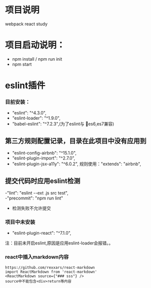 # 项目说明
webpack react study

# 项目启动说明：

- npm install / npm run init 
- npm start 

# eslint插件 

### 目前安装：
- "eslint": "^4.3.0",
- "eslint-loader": "^1.9.0",  
- "babel-eslint": "^7.2.3",(为了eslint与 es6,es7兼容) 
## 第三方规则配置记录，目录在此项目中没有应用到 
- "eslint-config-airbnb": "^15.1.0", 
- "eslint-plugin-import": "^2.7.0", 
- "eslint-plugin-jsx-a11y": "^6.0.2", 
规则使用："extends": "airbnb", 

## 提交代码时应用eslint检测
-"lint": "eslint --ext .js src test",    
-"precommit": "npm run lint"  
- 检测失败不允许提交

### 项目中未安装
 - "eslint-plugin-react": "^7.1.0",


 注：目前未开启eslint,原因是应用eslint-loader会报错。。
 
 ### react中插入markdown内容
 ``` 
 https://github.com/rexxars/react-markdown  
 import ReactMarkdown from 'react-markdown'  
 <ReactMarkdown source={"### sss"} />  
 source中不能包含<div>return等内容
 ``` 
 


